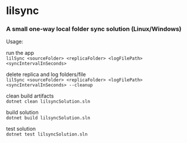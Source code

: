 # lilsync

### A small one-way local folder sync solution (Linux/Windows)

Usage: 

run the app\
`lilSync <sourceFolder> <replicaFolder> <logFilePath> <syncIntervalInSeconds>`

delete replica and log folders/file\
`lilSync <sourceFolder> <replicaFolder> <logFilePath> <syncIntervalInSeconds> --cleanup`

clean build artifacts\
`dotnet clean lilsyncSolution.sln`


build solution\
`dotnet build lilsyncSolution.sln`


test solution\
`dotnet test lilsyncSolution.sln`